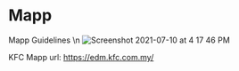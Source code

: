 # Mapp
Mapp Guidelines \n
![Screenshot 2021-07-10 at 4 17 46 PM](https://user-images.githubusercontent.com/72932096/125156875-6889b300-e19a-11eb-814d-be81f973fb7b.png)

KFC Mapp url: https://edm.kfc.com.my/
